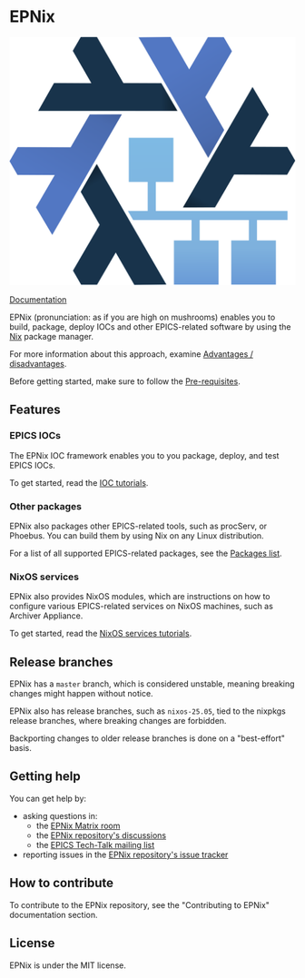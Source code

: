 # EPNix

![](./docs/logo.svg)

[Documentation]

EPNix
(pronunciation: as if you are high on mushrooms)
enables you to build,
package,
deploy IOCs and other EPICS-related software
by using the [Nix] package manager.

For more information about this approach,
examine [Advantages / disadvantages].

Before getting started,
make sure to follow the [Pre-requisites].

## Features

### EPICS IOCs

The EPNix IOC framework enables you to you package,
deploy,
and test EPICS IOCs.

To get started,
read the [IOC tutorials].

### Other packages

EPNix also packages other EPICS-related tools, such as procServ, or Phoebus.
You can build them by using Nix on any Linux distribution.

For a list of all supported EPICS-related packages, see the [Packages list].

### NixOS services

EPNix also provides NixOS modules,
which are instructions
on how to configure various EPICS-related services
on NixOS machines,
such as Archiver Appliance.

To get started,
read the [NixOS services tutorials].

## Release branches

EPNix has a `master` branch,
which is considered unstable,
meaning breaking changes might happen without notice.

EPNix also has release branches,
such as `nixos-25.05`,
tied to the nixpkgs release branches,
where breaking changes are forbidden.

Backporting changes to older release branches is done on a "best-effort" basis.

## Getting help

You can get help by:

-   asking questions in:
    -   the [EPNix Matrix room]
    -   the [EPNix repository's discussions]
    -   the [EPICS Tech-Talk mailing list]
-   reporting issues in the [EPNix repository's issue tracker]

## How to contribute

To contribute to the EPNix repository,
see the "Contributing to EPNix" documentation section.

## License

EPNix is under the MIT license.

[Advantages / disadvantages]: https://epics-extensions.github.io/EPNix/nixos-25.05/advantages-disadvantages.html
[Documentation]: https://epics-extensions.github.io/EPNix/
[EPICS Tech-Talk mailing list]: https://epics.anl.gov/tech-talk/
[EPNix Matrix room]: https://matrix.to/#/#epnix:epics-controls.org
[EPNix repository's discussions]: https://github.com/epics-extensions/EPNix/discussions
[EPNix repository's issue tracker]: https://github.com/epics-extensions/EPNix/issues
[IOC tutorials]: https://epics-extensions.github.io/EPNix/nixos-25.05/ioc/tutorials/index.html
[NixOS services tutorials]: https://epics-extensions.github.io/EPNix/nixos-25.05/nixos-services/tutorials/index.html
[Nix]: https://nixos.org/guides/how-nix-works/
[Packages list]: https://epics-extensions.github.io/EPNix/nixos-25.05/pkgs/packages.html
[Pre-requisites]: https://epics-extensions.github.io/EPNix/nixos-25.05/pre-requisites.html
